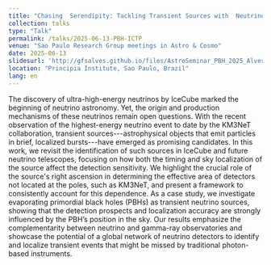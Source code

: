 ```yaml
---
title: "Chasing  Serendipity: Tackling Transient Sources with  Neutrino Telescopes"
collection: talks
type: "Talk"
permalink: /talks/2025-06-13-PBH-ICTP
venue: "Sao Paulo Research Group meetings in Astro & Cosmo"
date: 2025-06-13
slidesurl: 'http://gfsalves.github.io/files/AstroSeminar_PBH_2025_Alves_Gustavo.pdf'
location: "Principia Institute, Sao Paulo, Brazil"
lang: en
---
```


The discovery of ultra-high-energy neutrinos by IceCube marked the beginning of neutrino astronomy. Yet, the origin and production mechanisms of these neutrinos remain open questions. With the recent observation of the highest-energy neutrino event to date by the KM3NeT collaboration, transient sources---astrophysical objects that emit particles in brief, localized bursts---have emerged as promising candidates. In this work, we revisit the identification of such sources in IceCube and future neutrino telescopes, focusing on how both the timing and sky localization of the source affect the detection sensitivity. We highlight the crucial role of the source's right ascension in determining the effective area of detectors not located at the poles, such as KM3NeT, and present a framework to consistently account for this dependence. As a case study, we investigate evaporating primordial black holes (PBHs) as transient neutrino sources, showing that the detection prospects and localization accuracy are strongly influenced by the PBH’s position in the sky. Our results emphasize the complementarity between neutrino and gamma-ray observatories and showcase the potential of a global network of neutrino detectors to identify and localize transient events that might be missed by traditional photon-based instruments.
